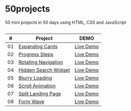 ﻿# 50projects

50 mini projects in 50 days using HTML, CSS and JavaScript

##

| # | Project | DEMO |
| --- | --- | --- |
| 01 | [Expanding Cards](https://github.com/jayredk/50projects/tree/main/01-expanding_cards) | [Live Demo](https://jayredk.github.io/50projects/01-expanding_cards) |
| 02 | [Progress Steps](https://github.com/jayredk/50projects/tree/main/02-progress-steps) | [Live Demo](https://jayredk.github.io/50projects/02-progress-steps) |
| 03 | [Rotating Navigation](https://github.com/jayredk/50projects/tree/main/03-rotating-nav-animation) | [Live Demo](https://jayredk.github.io/50projects/03-rotating-nav-animation) |
| 04 | [Hidden Search Widget](https://github.com/jayredk/50projects/tree/main/04-hidden-search) | [Live Demo](https://jayredk.github.io/50projects/04-hidden-search) |
| 05 | [Blurry Loading](https://github.com/jayredk/50projects/tree/main/05-blurry-loading) | [Live Demo](https://jayredk.github.io/50projects/05-blurry-loading) |
| 06 | [Scroll Animation](https://github.com/jayredk/50projects/tree/main/06-scroll-animation) | [Live Demo](https://jayredk.github.io/50projects/06-scroll-animation) |
| 07 | [Split Landing Page](https://github.com/jayredk/50projects/tree/main/07-split-landing-page) | [Live Demo](https://jayredk.github.io/50projects/07-split-landing-page) |
| 08 | [Form Wave](https://github.com/jayredk/50projects/tree/main/08-form-wave) | [Live Demo](https://jayredk.github.io/50projects/08-form-wave) |
